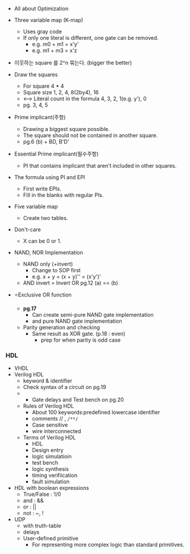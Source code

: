 - All about Optimization

- Three variable map (K-map)
	- Uses gray code
	- If only one literal is different, one gate can be removed.
		- e.g. m0 + m1 = x'y'
		- e.g. m1 + m3 = x'z
  
- 이웃하는 square 를 2^n 묶는다. (bigger the better)
- Draw the squares
	- For square 4 * 4
	- Square size 1, 2, 4, 8(2by4), 16 
	- <--> Literal count in the formula 4, 3, 2, 1(e.g. y'), 0
	- pg. 3, 4, 5

- Prime implicant(주항)
	- Drawing a biggest square possible.
	- The square should not be contained in another square.
	- pg.6 (b) + BD, B'D'
- Essential Prime implicant(필수주항)
	- PI that contains implicant that aren't included in other squares.
- The formula using PI and EPI
	- First write EPIs.
	- Fill in the blanks with regular PIs.

- Five variable map
	- Create two tables.
 
- Don't-care 
	- X can be 0 or 1.

- NAND, NOR Implementation
	- NAND only (+invert)
		- Change to SOP first
		- e.g. x + y = (x + y)'' = (x'y')'
	- AND invert = Invert OR pg.12 (a) == (b)

- ⭐️Exclusive OR function
	- **pg.17** 
		- Can create semi-pure NAND gate implementation
		- and pure NAND gate implementation
	- Parity generation and checking 
		- Same result as XOR gate. (p.18 : even)
			- prep for when parity is odd case

### HDL
- VHDL
- Verilog HDL
	- keyword & identifier
	- Check syntax of a circuit on pg.19
	- + Gate delays and Test bench on pg.20
	- Rules of Verilog HDL
		- About 100 keywords:predefined lowercase identifier
		- comments // , `/**/`
		- Case sensitive
		- wire interconnected
	- Terms of Verilog HDL
		- HDL
		- Design entry
		- logic simulatioin
		- test bench
		- logic synthesis
		- timing verifiication
		- fault simulation
- HDL with boolean expressions
	- True/False : 1/0
	- and : &&
	- or : ||
	- not : ~, !
- UDP 
	- with truth-table
	- delays
	- User-defined primitive
		- For representing more complex logic than standard primitives.